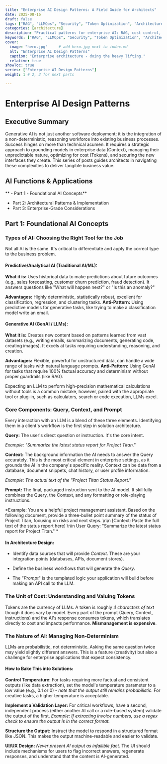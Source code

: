 ```yaml
---
title: "Enterprise AI Design Patterns: A Field Guide for Architects"
date: 2025-08-16
draft: false
tags: ["RAG", "LLMOps", "Security", "Token Optimization", "Architecture", "AI"]
categories: [architecture]
description: "Practical patterns for enterprise AI: RAG, cost control, security, LLMOps, and change management—with templates and pitfalls."
keywords: ["RAG", "LLMOps", "Security", "Token Optimization", "Architecture"]
cover:
  image: "hero.jpg"     # add hero.jpg next to index.md
  alt: "Enterprise AI Design Patterns"
  caption: "Enterprise architecture - doing the heavy lifting."
  relative: true
showToc: true
series: ["Enterprise AI Design Patterns"]
weight: 1 # 2, 3 for next parts

---
```

# Enterprise AI Design Patterns

## Executive Summary
Generative AI is not just another software deployment; it is the integration of a non-deterministic, reasoning workforce into existing business processes. Success hinges on more than technical acumen. It requires a strategic approach to grounding models in enterprise data (Context), managing their unpredictable nature, optimizing for cost (Tokens), and securing the new interfaces they create. This series of posts guides architects in navigating these complexities to deliver tangible business value.

## AI Functions & Applications
** - Part 1 - Foundational AI Concepts**
 - Part 2: Architectural Patterns & Implementation
 - Part 3: Enterprise-Grade Considerations

## Part 1: Foundational AI Concepts
### Types of AI: Choosing the Right Tool for the Job
Not all AI is the same. It's critical to differentiate and apply the correct type to the business problem.
#### Predictive/Analytical AI (Traditional AI/ML):
**What it is:** Uses historical data to make predictions about future outcomes (e.g., sales forecasting, customer churn prediction, fraud detection). It answers questions like "What will happen next?" or "Is this an anomaly?"

**Advantages:** Highly deterministic, statistically robust, excellent for classification, regression, and clustering tasks.
**Anti-Pattern:** Using predictive models for generative tasks, like trying to make a classification model write an email.

#### Generative AI (GenAI / LLMs):
**What it is:** Creates new content based on patterns learned from vast datasets (e.g., writing emails, summarizing documents, generating code, creating images). It excels at tasks requiring understanding, reasoning, and creation.

**Advantages:** Flexible, powerful for unstructured data, can handle a wide range of tasks with natural language prompts.
**Anti-Pattern:** Using GenAI for tasks that require 100% factual accuracy and determinism without proper guardrails (like RAG). 

Expecting an LLM to perform high-precision mathematical calculations without tools is a common mistake, however, paired with the appropriate tool or plug-in, such as calculators, search or code execution, LLMs excel.

### Core Components: Query, Context, and Prompt
Every interaction with an LLM is a blend of these three elements. Identifying them in a client's workflow is the first step in solution architecture.

**Query:** The user's direct question or instruction. It's the core intent.

*Example: "Summarize the latest status report for Project Titan."*

**Context:** The background information the AI needs to answer the Query accurately. This is the most critical element in enterprise settings, as it grounds the AI in the company's specific reality. Context can be data from a database, document snippets, chat history, or user profile information.

*Example: The actual text of the "Project Titan Status Report."*

**Prompt:** The final, packaged instruction sent to the AI model. It skillfully combines the Query, the Context, and any formatting or role-playing instructions.

*Example: You are a helpful project management assistant. Based on the following document, provide a three-bullet point summary of the status of Project Titan, focusing on risks and next steps. \n\n [Context: Paste the full text of the status report here] \n\n User Query: "Summarize the latest status report for Project Titan."
*

#### In Architecture Design:

 - Identify data sources that will provide *Context*. These are your integration points (databases, APIs, document stores).

 - Define the business workflows that will generate the *Query*.

 - The "*Prompt*" is the templated logic your application will build before making an API call to the LLM.

### The Unit of Cost: Understanding and Valuing Tokens

Tokens are the currency of LLMs. A token is roughly *4 characters of text* though it does vary by model. Every part of the prompt (Query, Context, instructions) and the AI's response consumes tokens, which translates directly to cost and impacts performance. **Mismanagement is expensive**.

### The Nature of AI: Managing Non-Determinism

LLMs are probabilistic, not deterministic. Asking the same question twice may yield slightly different answers. This is a feature (creativity) but also a challenge for enterprise applications that expect consistency.

#### How to Bake This into Solutions:

**Control Temperature:** For tasks requiring more factual and consistent outputs (like data extraction), set the model's temperature parameter to a low value (e.g., 0.1 or 0) - *note that the output still remains probabilistic*. For creative tasks, a higher temperature is acceptable.

**Implement a Validation Layer:** For critical workflows, have a second, independent process (either another AI call or a rule-based system) validate the output of the first. *Example: If extracting invoice numbers, use a regex check to ensure the output is in the correct format.*

**Structure the Output:** Instruct the model to respond in a structured format like JSON. This makes the output machine-readable and easier to validate.

**UI/UX Design:** *Never present AI output as infallible fact.* The UI should include mechanisms for users to flag incorrect answers, regenerate responses, and understand that the content is AI-generated.

